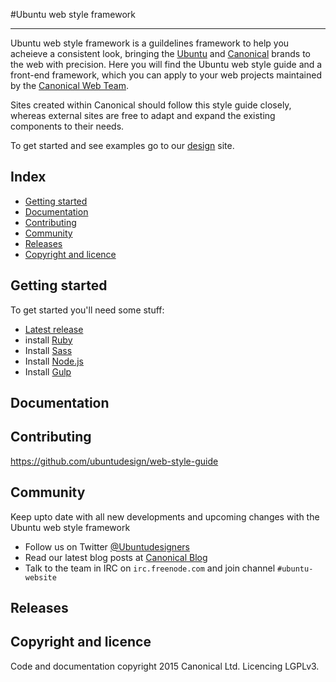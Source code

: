#Ubuntu web style framework
_____

Ubuntu web style framework is a guildelines framework to help you acheieve a consistent look, bringing the [Ubuntu](http://www.ubuntu.com/) and [Canonical](http://www.canonical.com/) brands to the web with precision. Here you will find the Ubuntu web style guide and a front-end framework, which you can apply to your web projects maintained by the [Canonical Web Team](https://github.com/orgs/ubuntudesign/people).

Sites created within Canonical should follow this style guide closely, whereas external sites are free to adapt and expand the existing components to their needs.

To get started and see examples go to our [design](http://design.ubuntu.com) site.

## Index

- [Getting started](#getting-started)
- [Documentation](#documentation)
- [Contributing](#contributing)
- [Community](#community)
- [Releases](#releases)
- [Copyright and licence](#copyright-and-licence)

## Getting started

To get started you'll need some stuff:

- [Latest release](https://github.com/ubuntudesign/web-style-guide/archive/master.zip)
- install [Ruby](https://www.ruby-lang.org/en/)
- Install [Sass](http://sass-lang.com/install)
- Install [Node.js](http://nodejs.org)
- Install [Gulp](http://gulpjs.com)

## Documentation

## Contributing
https://github.com/ubuntudesign/web-style-guide

## Community

Keep upto date with all new developments and upcoming changes with the Ubuntu web style framework

- Follow us on Twitter [@Ubuntudesigners](http://twitter.com/ubuntudesigners)
- Read our latest blog posts at [Canonical Blog](http://design.canonical.com/topic/development/)
- Talk to the team in IRC on <code>irc.freenode.com</code> and join channel <code>#ubuntu-website</code>

## Releases

## Copyright and licence

Code and documentation copyright 2015 Canonical Ltd. Licencing LGPLv3.

